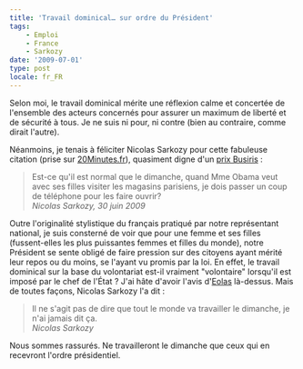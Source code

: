 ```yaml
---
title: 'Travail dominical… sur ordre du Président'
tags:
    - Emploi
    - France
    - Sarkozy
date: '2009-07-01'
type: post
locale: fr_FR
---
```


Selon moi, le travail dominical mérite une réflexion calme et concertée de l'ensemble des acteurs concernés pour assurer un maximum de liberté et de sécurité à tous. Je ne suis ni pour, ni contre (bien au contraire, comme dirait l'autre).

Néanmoins, je tenais à féliciter Nicolas Sarkozy pour cette fabuleuse citation (prise sur [20Minutes.fr](http://www.20minutes.fr/france/336070-20090701-faut-travailler-dimanche-faute-michelle-obama)), quasiment digne d'un [prix Busiris](http://www.maitre-eolas.fr/category/Prix-busiris)&nbsp;:

> Est-ce qu'il est normal que le dimanche, quand Mme Obama veut avec ses filles visiter les magasins parisiens, je dois passer un coup de téléphone pour les faire ouvrir?  
> <cite>Nicolas Sarkozy, 30 juin 2009</cite>

Outre l'originalité stylistique du français pratiqué par notre représentant national, je suis consterné de voir que pour une femme et ses filles (fussent-elles les plus puissantes femmes et filles du monde), notre Président se sente obligé de faire pression sur des citoyens ayant mérité leur repos ou du moins, se l'ayant vu promis par la loi. En effet, le travail dominical sur la base du volontariat est-il vraiment "volontaire" lorsqu'il est imposé par le chef de l'État ? J'ai hâte d'avoir l'avis d'[Eolas](http://www.maitre-eolas.fr/) là-dessus.
Mais de toutes façons, Nicolas Sarkozy l'a dit&nbsp;:

> Il ne s'agit pas de dire que tout le monde va travailler le dimanche, je n'ai jamais dit ça.  
> <cite>Nicolas Sarkozy</cite>

Nous sommes rassurés. Ne travailleront le dimanche que ceux qui en recevront l'ordre présidentiel.
